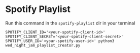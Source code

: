 # Spotify Playlist

Run this command in the `spotify-playlist` dir in your terminal
```
SPOTIFY_CLIENT_ID='<your-spotify-client-id>' SPOTIFY_CLIENT_SECRET='<your-spotify-client-secret>' SPOTIFY_USER_ID='<your-spotify-user-id>' python3 wed_night_jam_playlist_creator.py
```